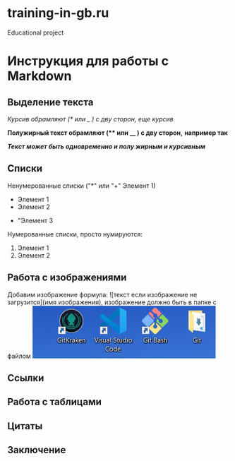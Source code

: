 # training-in-gb.ru
Educational project
 # Инструкция для работы с Markdown

 ## Выделение текста

*Курсив обрамляют (\* или _ ) с дву сторон,* _еще курсив_

**Полужирный текст обрамляют (\*\* или __ ) с дву сторон,** __например так__

__*Текст может быть одновременно и полу жирным и курсивным*__

 ## Списки
Ненумерованные списки (\"*" или "+" Элемент 1)
* Элемент 1
* Элемент 2
+ "Элемент 3

Нумерованные списки, просто нумируются:
1. Элемент 1
2. Элемент 2

 ## Работа с изображениями

Добавим изображение формула: \!\[текст если изображение не загрузится](имя изображения), изображение должно быть в папке с файлом
![это ПО которое я поставил для работы с git](2022-07-22_210719.jpg)

 ## Ссылки

 ## Работа с таблицами

 ## Цитаты

 ## Заключение
